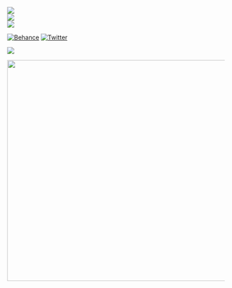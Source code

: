 ![](https://github-readme-stats.vercel.app/api?username=KevinOW&theme=radical&hide_border=true&include_all_commits=false&count_private=true)<br/>
![](https://github-readme-streak-stats.herokuapp.com/?user=KevinOW&theme=radical&hide_border=true)<br/>
![](https://github-readme-stats.vercel.app/api/top-langs/?username=KevinOW&theme=radical&hide_border=true&include_all_commits=false&count_private=true&layout=compact)

[![Behance](https://img.shields.io/badge/Behance-1769ff?logo=behance&logoColor=white)](https://behance.net/KevinVolm) [![Twitter](https://img.shields.io/badge/Twitter-%231DA1F2.svg?logo=Twitter&logoColor=white)](https://twitter.com/qevindesigns) 


![](https://quotes-github-readme.vercel.app/api?type=horizontal&theme=tokyonight)

<img src="https://random-memer.herokuapp.com/" width="512px"/>
